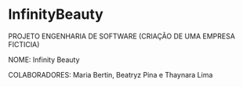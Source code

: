 # InfinityBeauty
PROJETO ENGENHARIA DE SOFTWARE (CRIAÇÃO DE UMA EMPRESA FICTICIA)

NOME: Infinity Beauty

COLABORADORES: Maria Bertin, Beatryz Pina e Thaynara Lima
